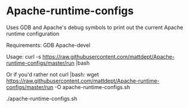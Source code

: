 # Apache-runtime-configs
Uses GDB and Apache's debug symbols to print out the current Apache runtime configuration

Requirements:
GDB
Apache-devel


Usage:
curl -s https://raw.githubusercontent.com/mattdept/Apache-runtime-configs/master/run  |bash

Or if you'd rather not curl |bash:
wget https://raw.githubusercontent.com/mattdept/Apache-runtime-configs/master/run -O apache-runtime-configs.sh

./apache-runtime-configs.sh
